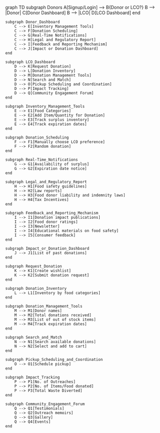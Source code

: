 graph TD
    subgraph Donors
        A[Signup/Login] --> B{Donor or LCO?}
        B --> |Donor| C[Donor Dashboard]
        B --> |LCO| D[LCO Dashboard]
    end

    subgraph Donor_Dashboard
        C --> E[Inventory Management Tools]
        C --> F[Donation Scheduling]
        C --> G[Real-Time Notifications]
        C --> H[Legal and Regulatory Report]
        C --> I[Feedback and Reporting Mechanism]
        C --> J[Impact or Donation Dashboard]
    end

    subgraph LCO_Dashboard
        D --> K[Request Donation]
        D --> L[Donation Inventory]
        D --> M[Donation Management Tools]
        D --> N[Search and Match]
        D --> O[Pickup Scheduling and Coordination]
        D --> P[Impact Tracking]
        D --> Q[Community Engagement Forum]
    end

    subgraph Inventory_Management_Tools
        E --> E1[Food Categories]
        E --> E2[Add Item/Quantity for Donation]
        E --> E3[Track surplus inventory]
        E --> E4[Track expiration dates]
    end

    subgraph Donation_Scheduling
        F --> F1[Manually choose LCO preference]
        F --> F2[Random donation]
    end

    subgraph Real-Time_Notifications
        G --> G1[Availability of surplus]
        G --> G2[Expiration date notice]
    end

    subgraph Legal_and_Regulatory_Report
        H --> H1[Food safety guidelines]
        H --> H2[Law reports]
        H --> H3[Food donor liability and indemnity laws]
        H --> H4[Tax Incentives]
    end

    subgraph Feedback_and_Reporting_Mechanism
        I --> I1[Donation impact publications]
        I --> I2[Food donor ratings]
        I --> I3[Newsletter]
        I --> I4[Educational materials on food safety]
        I --> I5[Consumer feedback]
    end

    subgraph Impact_or_Donation_Dashboard
        J --> J1[List of past donations]
    end

    subgraph Request_Donation
        K --> K1[Create wishlist]
        K --> K2[Submit donation request]
    end

    subgraph Donation_Inventory
        L --> L1[Inventory by food categories]
    end

    subgraph Donation_Management_Tools
        M --> M1[Donor names]
        M --> M2[Total donations received]
        M --> M3[List of out of stock items]
        M --> M4[Track expiration dates]
    end

    subgraph Search_and_Match
        N --> N1[Search available donations]
        N --> N2[Select and add to cart]
    end

    subgraph Pickup_Scheduling_and_Coordination
        O --> O1[Schedule pickup]
    end

    subgraph Impact_Tracking
        P --> P1[No. of Outreaches]
        P --> P2[No. of Items/Food donated]
        P --> P3[Total Waste Diverted]
    end

    subgraph Community_Engagement_Forum
        Q --> Q1[Testimonials]
        Q --> Q2[Outreach memoirs]
        Q --> Q3[Gallery]
        Q --> Q4[Events]
    end

